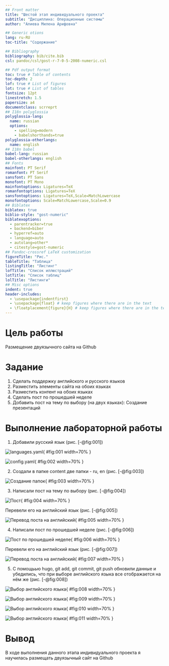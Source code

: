 ```yaml
---
## Front matter
title: "Шестой этап индивидуального проекта"
subtitle: "Дисциплина: Операционные системы"
author: "Алиева Милена Арифовна"

## Generic otions
lang: ru-RU
toc-title: "Содержание"

## Bibliography
bibliography: bib/cite.bib
csl: pandoc/csl/gost-r-7-0-5-2008-numeric.csl

## Pdf output format
toc: true # Table of contents
toc-depth: 2
lof: true # List of figures
lot: true # List of tables
fontsize: 12pt
linestretch: 1.5
papersize: a4
documentclass: scrreprt
## I18n polyglossia
polyglossia-lang:
  name: russian
  options:
	- spelling=modern
	- babelshorthands=true
polyglossia-otherlangs:
  name: english
## I18n babel
babel-lang: russian
babel-otherlangs: english
## Fonts
mainfont: PT Serif
romanfont: PT Serif
sansfont: PT Sans
monofont: PT Mono
mainfontoptions: Ligatures=TeX
romanfontoptions: Ligatures=TeX
sansfontoptions: Ligatures=TeX,Scale=MatchLowercase
monofontoptions: Scale=MatchLowercase,Scale=0.9
## Biblatex
biblatex: true
biblio-style: "gost-numeric"
biblatexoptions:
  - parentracker=true
  - backend=biber
  - hyperref=auto
  - language=auto
  - autolang=other*
  - citestyle=gost-numeric
## Pandoc-crossref LaTeX customization
figureTitle: "Рис."
tableTitle: "Таблица"
listingTitle: "Листинг"
lofTitle: "Список иллюстраций"
lotTitle: "Список таблиц"
lolTitle: "Листинги"
## Misc options
indent: true
header-includes:
  - \usepackage{indentfirst}
  - \usepackage{float} # keep figures where there are in the text
  - \floatplacement{figure}{H} # keep figures where there are in the text
---
```


# Цель работы

Размещение двуязычного сайта на Github

# Задание

1. Сделать поддержку английского и русского языков
2. Разместить элементы сайта на обоих языках
3. Разместить контент на обоих языках
4. Сделать пост по прошедшей неделе
5. Добавить пост на тему по выбору (на двух языках): Создание презентаций

# Выполнение лабораторной работы

1. Добавили русский язык (рис. [-@fig:001])

![languages.yaml](image/1.png){ #fig:001 width=70% }

![config.yaml](image/2.png){ #fig:002 width=70% }

2. Создали в папке content две папки - ru, en (рис. [-@fig:003])

![Создание папок](image/3.png){ #fig:003 width=70% }

3. Написали пост на тему по выбору (рис. [-@fig:004])

![Пост](image/4.png){ #fig:004 width=70% }

Перевели его на английский язык (рис. [-@fig:005])

![Перевод поста на английский](image/5.png){ #fig:005 width=70% }

4. Написали пост по прошедшей неделе (рис. [-@fig:006])

![Пост по прошедшей неделе](image/6.png){ #fig:006 width=70% }

Перевели его на английский язык (рис. [-@fig:007])

![Перевод поста на английский](image/7.png){ #fig:007 width=70% }

5. С помощьью hugo, git add, git commit, git push обновили данные и убедились, что при выборе английского языка все отображается на нём же (рис. [-@fig:008])

![Выбор английского языка](image/8.png){ #fig:008 width=70% }

![Выбор английского языка](image/9.png){ #fig:009 width=70% }

![Выбор английского языка](image/10.png){ #fig:010 width=70% }

![Выбор английского языка](image/11.png){ #fig:011 width=70% }

# Вывод

В ходе выполнения данного этапа индивидуального проекта я научилась размещать двуязычный сайт на Github
